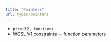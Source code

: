 ```yaml
---
title: "Pointers"
url: types/pointers
---
```


* `ptr<i32, function>`
* WGSL V1 constraints -- function parameters
